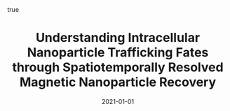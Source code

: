 ---
id: sheridanUnderstandingIntracellularNanoparticle2021
title: Understanding Intracellular Nanoparticle Trafficking Fates through Spatiotemporally
  Resolved Magnetic Nanoparticle Recovery
date: '2021-01-01'
authors:
- Sheridan, Emily and Vercellino, Silvia and Cursi, Lorenzo and Adumeau, Laurent and
  Behan, James A and Dawson, Kenneth A
doi: 10.1039/d0na01035a
publication: 'In: *Nanoscale Advances* 3'
publication_types:
- '1'
selected: false
tags: []
projects: []
math: true
url: '"https://doi.org/10.1039/d0na01035a"'
external: true

---